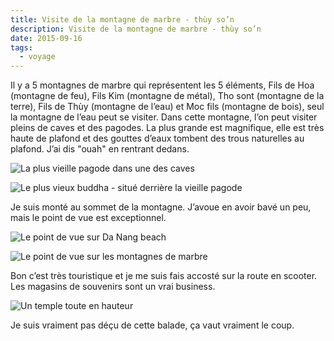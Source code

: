 ```yaml
---
title: Visite de la montagne de marbre - thùy so’n
description: Visite de la montagne de marbre - thùy so’n
date: 2015-09-16
tags:
  - voyage
---
```


Il y a 5 montagnes de marbre qui représentent les 5 éléments, Fils de Hoa (montagne de feu), Fils Kim (montagne de métal), Tho sont (montagne de la terre), Fils de Thùy (montagne de l’eau) et Moc fils (montagne de bois), seul la montagne de l’eau peut se visiter. Dans cette montagne, l’on peut visiter pleins de caves et des pagodes. La plus grande est magnifique, elle est très haute de plafond et des gouttes d’eaux tombent des trous naturelles au plafond. J’ai dis "ouah" en rentrant dedans.

![La plus vieille pagode dans une des caves](/img/jpg/tmp_23204-img_20150916_133920329582507.jpg "La plus vieille pagode dans une des caves")

![Le plus vieux buddha - situé derrière la vieille pagode](/img/jpg/tmp_23204-img_20150916_134019875594085.jpg "Le plus vieux buddha - situé derrière la vieille pagode")

Je suis monté au sommet de la montagne. J’avoue en avoir bavé un peu, mais le point de vue est exceptionnel.

![Le point de vue sur Da Nang beach](/img/jpg/tmp_23204-img_20150916_144259738743865.jpg "Le point de vue sur Da Nang beach")
 
![Le point de vue sur les montagnes de marbre](/img/jpg/tmp_23204-img_20150916_143448-612560490.jpg "Le point de vue sur les montagnes de marbre")

Bon c’est très touristique et je me suis fais accosté sur la route en scooter. Les magasins de souvenirs sont un vrai business.

![Un temple toute en hauteur](/img/jpg/tmp_23204-img_20150916_134450-1530261303.jpg "Un temple toute en hauteur")

Je suis vraiment pas déçu de cette balade, ça vaut vraiment le coup.